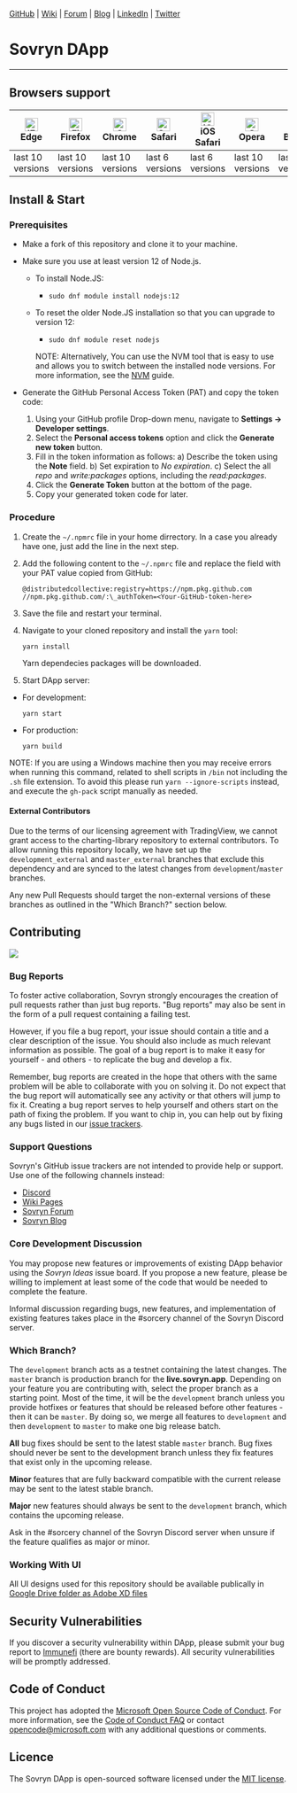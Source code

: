 [GitHub](https://github.com/DistributedCollective) | [Wiki](https://wiki.sovryn.app/en/home) | [Forum](https://forum.sovryn.app/) | [Blog](https://www.sovryn.app/blog/) | [LinkedIn](https://www.linkedin.com/company/sovryn/about/) | [Twitter](https://twitter.com/SovrynBTC)

# Sovryn DApp

---

## Browsers support

| <img src="https://raw.githubusercontent.com/alrra/browser-logos/master/src/edge/edge_48x48.png" alt="IE / Edge" width="24px" height="24px" /><br/>Edge | <img src="https://raw.githubusercontent.com/alrra/browser-logos/master/src/firefox/firefox_48x48.png" alt="Firefox" width="24px" height="24px" /><br/>Firefox | <img src="https://raw.githubusercontent.com/alrra/browser-logos/master/src/chrome/chrome_48x48.png" alt="Chrome" width="24px" height="24px" /><br/>Chrome | <img src="https://raw.githubusercontent.com/alrra/browser-logos/master/src/safari/safari_48x48.png" alt="Safari" width="24px" height="24px" /><br/>Safari | <img src="https://raw.githubusercontent.com/alrra/browser-logos/master/src/safari-ios/safari-ios_48x48.png" alt="iOS Safari" width="24px" height="24px" /><br/>iOS Safari | <img src="https://raw.githubusercontent.com/alrra/browser-logos/master/src/opera/opera_48x48.png" alt="Opera" width="24px" height="24px" /><br/>Opera | <img src="https://raw.githubusercontent.com/alrra/browser-logos/master/src/brave/brave_48x48.png" alt="Opera" width="24px" height="24px" /><br/>Brave |
| ------------------------------------------------------------------------------------------------------------------------------------------------------ | ------------------------------------------------------------------------------------------------------------------------------------------------------------- | --------------------------------------------------------------------------------------------------------------------------------------------------------- | --------------------------------------------------------------------------------------------------------------------------------------------------------- | ------------------------------------------------------------------------------------------------------------------------------------------------------------------------- | ----------------------------------------------------------------------------------------------------------------------------------------------------- | ----------------------------------------------------------------------------------------------------------------------------------------------------- |
| last 10 versions                                                                                                                                       | last 10 versions                                                                                                                                              | last 10 versions                                                                                                                                          | last 6 versions                                                                                                                                           | last 6 versions                                                                                                                                                           | last 10 versions                                                                                                                                      | last 10 versions                                                                                                                                      |

## Install & Start

### Prerequisites

- Make a fork of this repository and clone it to your machine.

- Make sure you use at least version 12 of Node.js.

  - To install Node.JS:
    - `sudo dnf module install nodejs:12`
  - To reset the older Node.JS installation so that you can upgrade to version 12:

    - `sudo dnf module reset nodejs`

    NOTE: Alternatively, You can use the NVM tool that is easy to use and allows you to switch between the installed node versions. For more information, see the [NVM](https://github.com/nvm-sh/nvm) guide.

- Generate the GitHub Personal Access Token (PAT) and copy the token code:
  1. Using your GitHub profile Drop-down menu, navigate to **Settings -> Developer settings**.
  2. Select the **Personal access tokens** option and click the **Generate new token** button.
  3. Fill in the token information as follows:
     a) Describe the token using the **Note** field.
     b) Set expiration to _No expiration_.
     c) Select the all _repo_ and _write:packages_ options, including the _read:packages_.
  4. Click the **Generate Token** button at the bottom of the page.
  5. Copy your generated token code for later.

### Procedure

1. Create the `~/.npmrc` file in your home dirrectory. In a case you already have one, just add the line in the next step.

2. Add the following content to the `~/.npmrc` file and replace the _<Your-GitHub-token-here>_ field with your PAT value copied from GitHub:

   ```shell
   @distributedcollective:registry=https://npm.pkg.github.com
   //npm.pkg.github.com/:\_authToken=<Your-GitHub-token-here>
   ```

3. Save the file and restart your terminal.

4. Navigate to your cloned repository and install the `yarn` tool:

   ```shell
   yarn install
   ```

   Yarn dependecies packages will be downloaded.

5. Start DApp server:

- For development:

  ```shell
  yarn start
  ```

- For production:
  ```shell
  yarn build
  ```

NOTE: If you are using a Windows machine then you may receive errors when running this command, related to shell scripts in `/bin` not including the `.sh` file extension. To avoid this please run `yarn --ignore-scripts` instead, and execute the `gh-pack` script manually as needed.

#### External Contributors

Due to the terms of our licensing agreement with TradingView, we cannot grant access to the charting-library repository to external contributors. To allow running this repository locally, we have set up the `development_external` and `master_external` branches that exclude this dependency and are synced to the latest changes from `development`/`master` branches.

Any new Pull Requests should target the non-external versions of these branches as outlined in the "Which Branch?" section below.

## Contributing

<a href="https://github.com/DistributedCollective/Sovryn-frontend/graphs/contributors">
  <img src="https://contrib.rocks/image?repo=DistributedCollective/Sovryn-frontend" />
</a>

### Bug Reports

To foster active collaboration, Sovryn strongly encourages the creation of pull requests rather than just bug reports. "Bug reports" may also be sent in the form of a pull request containing a failing test.

However, if you file a bug report, your issue should contain a title and a clear description of the issue. You should also include as much relevant information as possible. The goal of a bug report is to make it easy for yourself - and others - to replicate the bug and develop a fix.

Remember, bug reports are created in the hope that others with the same problem will be able to collaborate with you on solving it. Do not expect that the bug report will automatically see any activity or that others will jump to fix it. Creating a bug report serves to help yourself and others start on the path of fixing the problem. If you want to chip in, you can help out by fixing any bugs listed in our [issue trackers](https://github.com/issues?q=is%3Aopen+is%3Aissue+label%3Abug+user%3Adistributedcollective).

### Support Questions

Sovryn's GitHub issue trackers are not intended to provide help or support. Use one of the following channels instead:

- [Discord](https://discord.gg/J22WS6z)
- [Wiki Pages](https://wiki.sovryn.app)
- [Sovryn Forum](https://forum.sovryn.app)
- [Sovryn Blog](https://sovryn.app/blog/)

### Core Development Discussion

You may propose new features or improvements of existing DApp behavior using the _Sovryn Ideas_ issue board. If you propose a new feature, please be willing to implement at least some of the code that would be needed to complete the feature.

Informal discussion regarding bugs, new features, and implementation of existing features takes place in the #sorcery channel of the Sovryn Discord server.

### Which Branch?

The `development` branch acts as a testnet containing the latest changes. The `master` branch is production branch for the **live.sovryn.app**. Depending on your feature you are contributing with, select the proper branch as a starting point. Most of the time, it will be the `development` branch unless you provide hotfixes or features that should be released before other features - then it can be `master`. By doing so, we merge all features to `development` and then `development` to `master` to make one big release batch.

**All** bug fixes should be sent to the latest stable `master` branch. Bug fixes should never be sent to the development branch unless they fix features that exist only in the upcoming release.

**Minor** features that are fully backward compatible with the current release may be sent to the latest stable branch.

**Major** new features should always be sent to the `development` branch, which contains the upcoming release.

Ask in the #sorcery channel of the Sovryn Discord server when unsure if the feature qualifies as major or minor.

### Working With UI

All UI designs used for this repository should be available publically in [Google Drive folder as Adobe XD files](https://drive.google.com/drive/folders/1e_VljWpANJe0o4VmIkKU5Ewo56l9iMaM?usp=sharing)

## Security Vulnerabilities

If you discover a security vulnerability within DApp, please submit your bug report to [Immunefi](https://immunefi.com/bounty/sovryn/) (there are bounty rewards). All security vulnerabilities will be promptly addressed.

## Code of Conduct

This project has adopted the [Microsoft Open Source Code of Conduct](https://opensource.microsoft.com/codeofconduct/). For more information, see the [Code of Conduct FAQ](https://opensource.microsoft.com/codeofconduct/faq/) or contact [opencode@microsoft.com](mailto:opencode@microsoft.com) with any additional questions or comments.

## Licence

The Sovryn DApp is open-sourced software licensed under the [MIT license](LICENSE).
